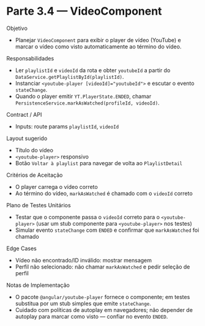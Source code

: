 # Parte 3.4 — VideoComponent

Objetivo
- Planejar `VideoComponent` para exibir o player de vídeo (YouTube) e marcar o vídeo como visto automaticamente ao término do vídeo.

Responsabilidades
- Ler `playlistId` e `videoId` da rota e obter `youtubeId` a partir do `DataService.getPlaylistById(playlistId)`.
- Instanciar `<youtube-player [videoId]="youtubeId">` e escutar o evento `stateChange`.
- Quando o player emitir `YT.PlayerState.ENDED`, chamar `PersistenceService.markAsWatched(profileId, videoId)`.

Contract / API
- Inputs: route params `playlistId`, `videoId`

Layout sugerido
- Título do vídeo
- `<youtube-player>` responsivo
- Botão `Voltar à playlist` para navegar de volta ao `PlaylistDetail`

Critérios de Aceitação
- O player carrega o vídeo correto
- Ao término do vídeo, `markAsWatched` é chamado com o `videoId` correto

Plano de Testes Unitários
- Testar que o componente passa o `videoId` correto para o `<youtube-player>` (usar um stub componente para `<youtube-player>` nos testes)
- Simular evento `stateChange` com `ENDED` e confirmar que `markAsWatched` foi chamado

Edge Cases
- Vídeo não encontrado/ID inválido: mostrar mensagem
- Perfil não selecionado: não chamar `markAsWatched` e pedir seleção de perfil

Notas de Implementação
- O pacote `@angular/youtube-player` fornece o componente; em testes substitua por um stub simples que emite `stateChange`.
- Cuidado com políticas de autoplay em navegadores; não depender de autoplay para marcar como visto — confiar no evento `ENDED`.
